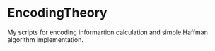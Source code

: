 # EncodingTheory
My scripts for encoding informartion calculation and simple Haffman algorithm implementation.

